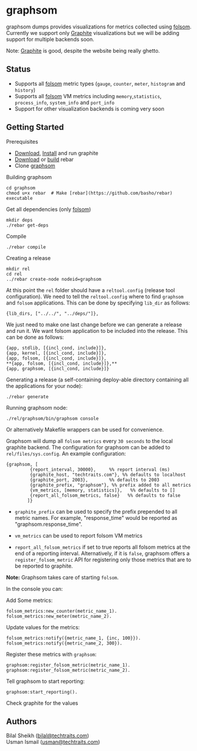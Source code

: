 graphsom
===============

graphsom dumps provides visualizations for metrics collected using [folsom](https://github.com/boundary/folsom). Currently we support only [Graphite](http://graphite.wikidot.com/) visualizations but we will be adding support for multiple backends soon. 

Note: [Graphite](http://graphite.wikidot.com/) is good, despite the
website being really ghetto. 

Status
------

* Supports all [folsom](https://github.com/boundary/folsom) metric
  types (`gauge`, `counter`, `meter`, `histogram` and `history`)
* Supports all [folsom](https://github.com/boundary/folsom) VM metrics
  including `memory`,`statistics`, `process_info`, `system_info` and `port_info`
* Support for other visualization backends is coming very soon

Getting Started
--------------

Prerequisites 

* [Download](https://launchpad.net/graphite/+download),
  [Install](http://graphite.wikidot.com/installation) and run graphite
* [Download](https://github.com/downloads/basho/rebar/rebar) or [build](https://github.com/basho/rebar) rebar
* Clone [graphsom](https://github.com/techtraits/graphsom.git)

Building graphsom

    cd graphsom
	chmod u+x rebar  # Make [rebar](https://github.com/basho/rebar) executable  
    
Get all dependencies (only [folsom](https://github.com/boundary/folsom))

    mkdir deps
    ./rebar get-deps
    
Compile

    ./rebar compile
    
Creating a release

    mkdir rel
    cd rel
    ../rebar create-node nodeid=graphsom
    
At this point the `rel` folder should have a `reltool.config` (release
tool configuration). We need to tell the `reltool.config` where to
find `graphsom` and `folsom` applications. This can be done by
specifying `lib_dir` as follows:

    {lib_dirs, ["../../", "../deps/"]},
    
We just need to make one last change before we can generate a release
and run it. We want folsom application to be included into the
release. This can be done as follows:

    {app, stdlib, [{incl_cond, include}]},
    {app, kernel, [{incl_cond, include}]},
    {app, folsom, [{incl_cond, include}]},
    **{app, folsom, [{incl_cond, include}]},**
    {app, graphsom, [{incl_cond, include}]}
    
Generating a release (a self-containing deploy-able directory
containing all the applications for your node):

    ./rebar generate

Running graphsom node:

    ./rel/graphsom/bin/graphsom console

Or alternatively Makefile wrappers can be used for convenience. 

Graphsom will dump all `folsom metrics` every `30 seconds`
to the local graphite backend. The configuration for graphsom can be
added to `rel/files/sys.config`. An example configuration:
    
    {graphsom, [
             {report_interval, 30000},     %% report interval (ms)
             {graphite_host, "techtraits.com"}, %% defaults to localhost
             {graphite_port, 2003},        %% defaults to 2003
             {graphite_prefix, "graphsom"}, %% prefix added to all metrics
             {vm_metrics, [memory, statistics]},   %% defaults to []
             {report_all_folsom_metrics, false}   %% defaults to false
            ]}
           
* `graphite_prefix` can be used to specify the prefix prepended to all
metric names. For example, "response_time" would be reported as
"graphsom.response_time". 

* `vm_metrics` can be used to report folsom VM metrics

* `report_all_folsom_metrics` if set to true reports all folsom
  metrics at the end of a reporting interval. Alternatively, if it is
  `false`, graphsom offers a `register_folsom_metric` API for
  registering only those metrics that are to be reported to graphite.

**Note:** Graphsom takes care of starting `folsom`.

In the console you can:

Add Some metrics:

    folsom_metrics:new_counter(metric_name_1).
    folsom_metrics:new_meter(metric_name_2).

Update values for the metrics:

	folsom_metrics:notify({metric_name_1, {inc, 100}}).
    folsom_metrics:notify({metric_name_2, 300}).

Register these metrics with `graphsom`:

    graphsom:register_folsom_metric(metric_name_1).
    graphsom:register_folsom_metric(metric_name_2).
    
Tell graphsom to start reporting:

    graphsom:start_reporting().

Check graphite for the values   

Authors 
------

Bilal Sheikh (<bilal@techtraits.com>)  
Usman Ismail (<usman@techtraits.com>)
